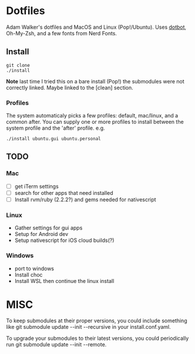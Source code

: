 
# Dotfiles

Adam Walker's dotfiles and MacOS and Linux (Pop!/Ubuntu). Uses [dotbot](https://git.io/dotbot), Oh-My-Zsh, and a few fonts from Nerd Fonts.

## Install

    git clone
    ./install
    
**Note** last time I tried this on a bare install (Pop!) the submodules were not correctly linked. Maybe linked to the [clean] section.
    
### Profiles

The system automaticaly picks a few profiles: default, mac/linux, and a common after. You can supply one or more profiles to install between the system profile and the 'after' profile. e.g.

    ./install ubuntu.gui ubuntu.personal

## TODO

### Mac

- [ ] get iTerm settings
- [ ] search for other apps that need installed
- [ ] Install rvm/ruby (2.2.2?) and gems needed for nativescript

### Linux

- Gather settings for gui apps
- Setup for Android dev
- Setup nativescript for iOS cloud builds(?)

### Windows

- port to windows
- Install choc
- Install WSL then continue the linux install

# MISC
To keep submodules at their proper versions, you could include something like git submodule update --init --recursive in your install.conf.yaml.

To upgrade your submodules to their latest versions, you could periodically run git submodule update --init --remote.

